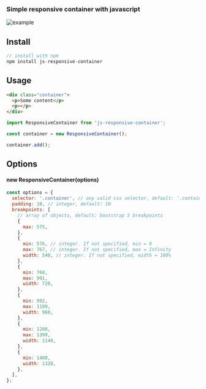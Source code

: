 ### Simple responsive container with javascript

![example](https://i.postimg.cc/RFxbSZSn/ezgif-com-gif-maker-5.gif)

## Install

```js
// install with npm
npm install js-responsive-container
```

## Usage

```html
<div class="container">
  <p>Some content</p>
  <p></p>
</div>
```

```js
import ResponsiveContainer from 'js-responsive-container';

const container = new ResponsiveContainer();

container.add();
```

## Options

#### **new ResponsiveContainer(options)**

```js
const options = {
  selector: '.container', // any valid css selector, default: '.container'
  padding: 10, // integer, default: 10
  breakpoints: [
    // array of objects, default: bootstrap 5 breakpoints
    {
      max: 575,
    },
    {
      min: 576, // integer. If not specified, min = 0
      max: 767, // integer. If not specified, max = Infinity
      width: 540, // integer. If not specified, width = 100%
    },
    {
      min: 768,
      max: 991,
      width: 720,
    },
    {
      min: 992,
      max: 1199,
      width: 960,
    },
    {
      min: 1200,
      max: 1399,
      width: 1140,
    },
    {
      min: 1400,
      width: 1320,
    },
  ],
};
```
